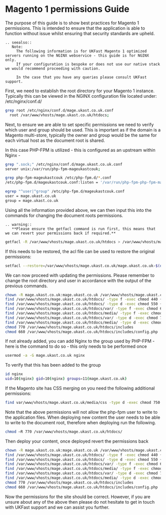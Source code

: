 # Magento 1 permissions Guide

The purpose of this guide is to show best practices for Magento 1 permissions. This is intended to ensure that the application is able to function without issue whilst ensuring that security standards are upheld.

```eval_rst
.. seealso::
   Note:
     The following information is for UKFast Magento 1 optimized servers running on the NGINX webservice - this guide is for NGINX only.
     If your configuration is bespoke or does not use our native stack we would recommend proceeding with caution.

     In the case that you have any queries please consult UKFast support.
```

First, we need to establish the root directory for your Magento 1 instance.  Typically this can be viewed in the NGINX configuration file located under:
/etc/nginx/conf.d/

```bash
grep root /etc/nginx/conf.d/mage.ukast.co.uk.conf
  root /var/www/vhosts/mage.ukast.co.uk/htdocs;
```

Next, to ensure we are able to set specific permissions we need to verify which user and group should be used. This is important as if the domain is a Magento multi-store, typically the owner and group would be the same for each virtual host as the document root is shared.

In this case PHP-FPM is utilized - this is configured as an upstream within Nginx -

```bash
grep ".sock;" /etc/nginx/conf.d/mage.ukast.co.uk.conf
server unix:/var/run/php-fpm-mageukastcouk;

grep php-fpm-mageukastcouk /etc/php-fpm.d/*.conf
/etc/php-fpm.d/mageukastcouk.conf:listen = '/var/run/php-fpm-php-fpm-mageukastcouk'

egrep "^user|^group" /etc/php-fpm.d/mageukastcouk.conf
user = mage.ukast.co.uk
group = mage.ukast.co.uk
```

Using all the information provided above, we can then input this into the commands for changing the document roots permissions.

```eval_rst
.. warning::
   **Please ensure the getfacl command is run first, this means that we can revert your permissions back if required.**
```

```bash
getfacl -R /var/www/vhosts/mage.ukast.co.uk/htdocs > /var/www/vhosts/mage.ukast.co.uk/mage.ukast.co.uk-$(date +"%Y%m%d").acl
```

If this needs to be restored, the acl file can be used to restore the original permissions:

```bash
setfacl --restore=/var/www/vhosts/mage.ukast.co.uk/mage.ukast.co.uk-$(date +"%Y%m%d").acl
```

We can now proceed with updating the permissions. Please remember to change the root directory and user in accordance with the output of the previous commands.
```bash
chown -R mage.ukast.co.uk:mage.ukast.co.uk /var/www/vhosts/mage.ukast.co.uk/htdocs/
find /var/www/vhosts/mage.ukast.co.uk/htdocs/ -type f -exec chmod 440 {} \;
find /var/www/vhosts/mage.ukast.co.uk/htdocs/ -type d -exec chmod 550 {} \;
find /var/www/vhosts/mage.ukast.co.uk/htdocs/var/ -type f -exec chmod 660 {} \;
find /var/www/vhosts/mage.ukast.co.uk/htdocs/media/ -type f -exec chmod 660 {} \;
find /var/www/vhosts/mage.ukast.co.uk/htdocs/var/ -type d -exec chmod 770 {} \;
find /var/www/vhosts/mage.ukast.co.uk/htdocs/media/ -type d -exec chmod 770 {} \;
chmod 770 /var/www/vhosts/mage.ukast.co.uk/htdocs/includes
chmod 660 /var/www/vhosts/mage.ukast.co.uk/htdocs/includes/config.php
```

If not already added, you can add Nginx to the group used by PHP-FPM - here is the command to do so - this only needs to be performed once
```bash
usermod -a -G mage.ukast.co.uk nginx
```

To verify that this has been added to the group
```bash
id nginx
uid=10(nginx) gid=10(nginx) groups=11(mage.ukast.co.uk)
```

If the Magento site has CSS merging on you need the following additional permissions:
```bash
find var/www/vhosts/mage.ukast.co.uk/media/css -type d -exec chmod 750 {} \;
```

Note that the above permissions will not allow the php-fpm user to write to the application files. When deploying new content the user needs to be able to write to the document root, therefore when deploying run the following.
```bash
chmod –R 770 /var/www/vhosts/mage.ukast.co.uk/htdocs/
```
Then deploy your content, once deployed revert the permissions back
```bash
chown -R mage.ukast.co.uk:mage.ukast.co.uk /var/www/vhosts/mage.ukast.co.uk/htdocs/
find /var/www/vhosts/mage.ukast.co.uk/htdocs/ -type f -exec chmod 440 {} \;
find /var/www/vhosts/mage.ukast.co.uk/htdocs/ -type d -exec chmod 550 {} \;
find /var/www/vhosts/mage.ukast.co.uk/htdocs/var/ -type f -exec chmod 660 {} \;
find /var/www/vhosts/mage.ukast.co.uk/htdocs/media/ -type f -exec chmod 660 {} \;
find /var/www/vhosts/mage.ukast.co.uk/htdocs/var/ -type d -exec chmod 770 {} \;
find /var/www/vhosts/mage.ukast.co.uk/htdocs/media/ -type d -exec chmod 770 {} \;
chmod 770 /var/www/vhosts/mage.ukast.co.uk/htdocs/includes
chmod 660 /var/www/vhosts/mage.ukast.co.uk/htdocs/includes/config.php
```

Now the permissions for the site should be correct. However, if you are unsure about any of the above then please do not hesitate to get in touch with UKFast support and we can assist you further.

